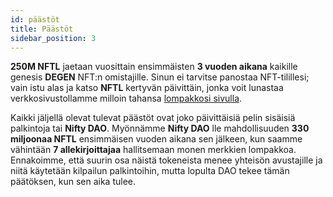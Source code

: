 ```yaml
---
id: päästöt
title: Päästöt
sidebar_position: 3
---
```


**250M NFTL** jaetaan vuosittain ensimmäisten **3 vuoden aikana** kaikille genesis **DEGEN** NFT:n omistajille. Sinun ei tarvitse panostaa NFT-tilillesi; vain istu alas ja katso **NFTL** kertyvän päivittäin, jonka voit lunastaa verkkosivustollamme milloin tahansa [lompakkosi sivulla](https://nifty-league.com/wallet).

Kaikki jäljellä olevat tulevat päästöt ovat joko päivittäisiä pelin sisäisiä palkintoja tai **Nifty DAO**. Myönnämme **Nifty DAO** lle mahdollisuuden **330 miljoonaa NFTL** ensimmäisen vuoden aikana sen jälkeen, kun saamme vähintään **7 allekirjoittajaa** hallitsemaan monen merkkien lompakkoa. Ennakoimme, että suurin osa näistä tokeneista menee yhteisön avustajille ja niitä käytetään kilpailun palkintoihin, mutta lopulta DAO tekee tämän päätöksen, kun sen aika tulee.
